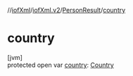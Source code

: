 //[iofXml](../../../index.md)/[iofXml.v2](../index.md)/[PersonResult](index.md)/[country](country.md)

# country

[jvm]\
protected open var [country](country.md): [Country](../-country/index.md)
